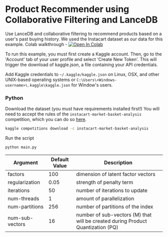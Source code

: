 # Product Recommender using Collaborative Filtering and LanceDB

Use LanceDB and collaborative filtering to recommend products based on a user's past buying history. We used the Instacart dataset as our data for this example.
Colab walkthrough - <a href="https://colab.research.google.com/github/lancedb/vectordb-recipes/blob/main/examples/product_recommender/main.ipynb"><img src="https://colab.research.google.com/assets/colab-badge.svg" alt="Open In Colab"></a>

To run this example, you must first create a Kaggle account. Then, go to the 'Account' tab of your user profile and select 'Create New Token'. This will trigger the download of kaggle.json, a file containing your API credentials.

Add Kaggle credentials to `~/.kaggle/kaggle.json` on Linux, OSX, and other UNIX-based operating systems or `C:\Users\<Windows-username>\.kaggle\kaggle.json` for Window's users. 

### Python
Download the dataset (you must have requirements installed first!) You will need to accept the rules of the `instacart-market-basket-analysis` competition, which you can do so [here](https://www.kaggle.com/competitions/instacart-market-basket-analysis/rules).

```bash
kaggle competitions download -c instacart-market-basket-analysis
```
Run the script 
```python
python main.py
```

| Argument | Default Value | Description |
|---|---|---|
| factors | 100 | dimension of latent factor vectors |
| regularization | 0.05 | strength of penalty term |
| iterations | 50 | number of iterations to update |
| num-threads | 1 | amount of parallelization |
| num-partitions | 256 | number of partitions of the index |
| num-sub-vectors | 16 | number of sub-vectors (M) that will be created during Product Quantization (PQ) |
